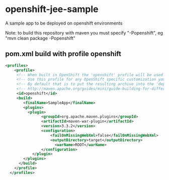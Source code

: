 openshift-jee-sample
====================

A sample app to be deployed on openshift environments

Note: to build this repository with maven you must specify "-Popenshift", eg "mvn clean package -Popenshift"

## pom.xml build with profile openshift

```xml
<profiles>
    <profile>
     <!-- When built in OpenShift the 'openshift' profile will be used when invoking mvn. -->
     <!-- Use this profile for any OpenShift specific customization your app will need. -->
     <!-- By default that is to put the resulting archive into the 'deployments' folder. -->
     <!-- http://maven.apache.org/guides/mini/guide-building-for-different-environments.html -->
     <id>openshift</id>
     <build>
        <finalName>SampleApp</finalName>
        <plugins>
          <plugin>
                <groupId>org.apache.maven.plugins</groupId>
                <artifactId>maven-war-plugin</artifactId>
                <version>3.3.2</version>
                <configuration>
                    <failOnMissingWebXml>false</failOnMissingWebXml>
                    <outputDirectory>target</outputDirectory>
              		  <warName>ROOT</warName>
                </configuration>
            </plugin>
        </plugins>
      </build>
    </profile>
  </profiles>
```
